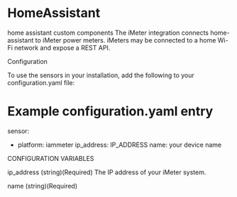 # HomeAssistant
home assistant custom components
The iMeter integration connects home-assistant to iMeter power meters. iMeters may be connected to a home Wi-Fi network and expose a REST API.

Configuration

To use the sensors in your installation, add the following to your configuration.yaml file:

# Example configuration.yaml entry
sensor:
  - platform: iammeter
    ip_address: IP_ADDRESS
    name: your device name

CONFIGURATION VARIABLES

ip_address
(string)(Required)
The IP address of your iMeter system.

name
(string)(Required)
